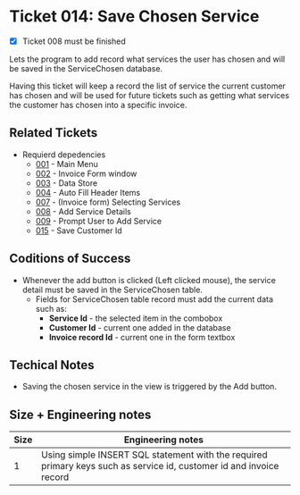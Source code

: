 Ticket 014: Save Chosen Service
=======================

- [x] Ticket 008 must be finished

Lets the program to add record what services the user has chosen and will be saved in the  ServiceChosen database.

Having this ticket will keep a record the list of service the current customer has chosen and will be used for future tickets such as getting what services the customer has chosen into a specific invoice. 


Related Tickets
---------------
* Requierd depedencies
    * [001](./001.md) - Main Menu
    * [002](./002.md) - Invoice Form window
    * [003](./003.md) - Data Store
    * [004](./004.md) - Auto Fill Header Items
    * [007](./007.md) - (Invoice form) Selecting Services
    * [008](./008.md) - Add Service Details
    * [009](./009.md) - Prompt User to Add Service
    * [015](./015.md) - Save Customer Id


Coditions of Success
--------------------

* Whenever the add button is clicked (Left clicked mouse), the service detail must be saved in the ServiceChosen table.
    * Fields for ServiceChosen table record must add the current data such as:
        * **Service Id** - the selected item in the combobox
        * **Customer Id** - current one added in the database
        * **Invoice record Id** - current one in the form textbox


Techical Notes
--------------
* Saving the chosen service in the view is triggered by the Add button.

Size + Engineering notes
----------------------
| Size | Engineering notes | 
| -------- | -------- |
|  1  | Using simple INSERT SQL statement with the required primary keys such as service id, customer id and invoice record | 
